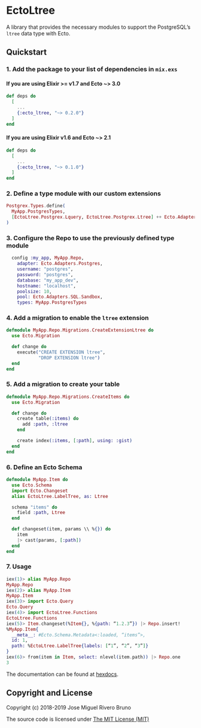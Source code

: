 # EctoLtree

A library that provides the necessary modules to support the PostgreSQL’s
`ltree` data type with Ecto.

## Quickstart

### 1. Add the package to your list of dependencies in `mix.exs`

#### If you are using Elixir >= v1.7 and Ecto ~> 3.0

```elixir
def deps do
  [
    ...
    {:ecto_ltree, "~> 0.2.0"}
  ]
end
```

#### If you are using Elixir v1.6 and Ecto ~> 2.1

```elixir
def deps do
  [
    ...
    {:ecto_ltree, "~> 0.1.0"}
  ]
end

```
### 2. Define a type module with our custom extensions

```elixir
Postgrex.Types.define(
  MyApp.PostgresTypes,
  [EctoLtree.Postgrex.Lquery, EctoLtree.Postgrex.Ltree] ++ Ecto.Adapters.Postgres.extensions()
)
```

### 3. Configure the Repo to use the previously defined type module

```elixir
  config :my_app, MyApp.Repo,
    adapter: Ecto.Adapters.Postgres,
    username: "postgres",
    password: "postgres",
    database: "my_app_dev",
    hostname: "localhost",
    poolsize: 10,
    pool: Ecto.Adapters.SQL.Sandbox,
    types: MyApp.PostgresTypes
```

### 4. Add a migration to enable the `ltree` extension

```elixir
defmodule MyApp.Repo.Migrations.CreateExtensionLtree do
  use Ecto.Migration

  def change do
    execute("CREATE EXTENSION ltree",
            "DROP EXTENSION ltree")
  end
end
```

### 5. Add a migration to create your table

```elixir
defmodule MyApp.Repo.Migrations.CreateItems do
  use Ecto.Migration

  def change do
    create table(:items) do
      add :path, :ltree
    end

    create index(:items, [:path], using: :gist)
  end
end
```

### 6. Define an Ecto Schema

```elixir
defmodule MyApp.Item do
  use Ecto.Schema
  import Ecto.Changeset
  alias EctoLtree.LabelTree, as: Ltree

  schema "items" do
    field :path, Ltree
  end

  def changeset(item, params \\ %{}) do
    item
    |> cast(params, [:path])
  end
end
```

### 7. Usage

```elixir
iex(1)> alias MyApp.Repo
MyApp.Repo
iex(2)> alias MyApp.Item
MyApp.Item
iex(3)> import Ecto.Query
Ecto.Query
iex(4)> import EctoLtree.Functions
EctoLtree.Functions
iex(5)> Item.changeset(%Item{}, %{path: “1.2.3”}) |> Repo.insert!
%MyApp.Item{
  __meta__: #Ecto.Schema.Metadata<:loaded, “items”>,
  id: 1,
  path: %EctoLtree.LabelTree{labels: [“1”, “2”, “3”]}
}
iex(6)> from(item in Item, select: nlevel(item.path)) |> Repo.one
3
```

The documentation can be found at [hexdocs](https://hexdocs.pm/ecto_ltree).

## Copyright and License

Copyright (c) 2018-2019 Jose Miguel Rivero Bruno

The source code is licensed under [The MIT License (MIT)](LICENSE.md)
